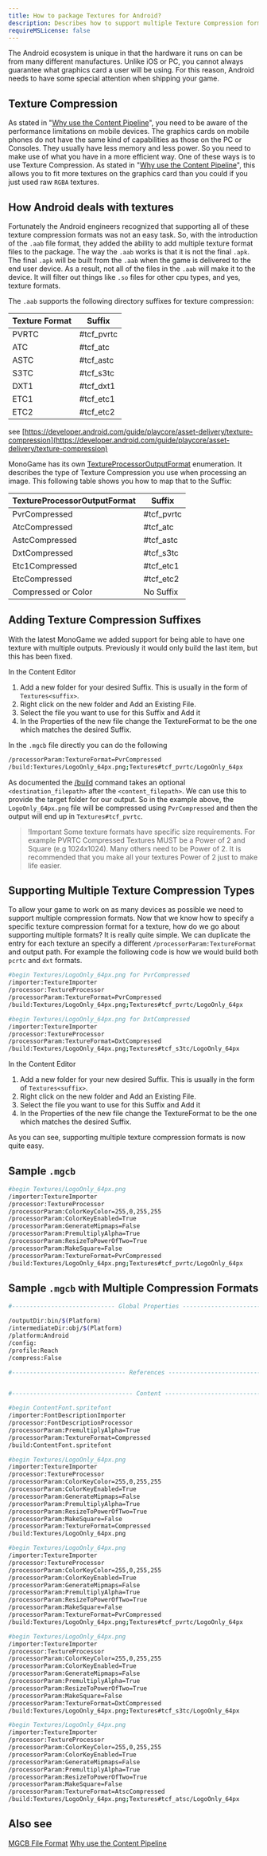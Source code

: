 ```yaml
---
title: How to package Textures for Android?
description: Describes how to support multiple Texture Compression formats for Android.
requireMSLicense: false
---
```


The Android ecosystem is unique in that the hardware it runs on can be from many different manufactures.
Unlike iOS or PC, you cannot always guarantee what graphics card a user will be using. For this reason,
Android needs to have some special attention when shipping your game.

## Texture Compression

As stated in "[Why use the Content Pipeline](https://docs.monogame.net/articles/getting_started/content_pipeline/why_content_pipeline.html)", you need to be aware of the performance limitations on mobile devices.
The graphics cards on mobile phones do not have the same kind of capabilities as those on the PC or Consoles.
They usually have less memory and less power. So you need to make use of what you have in a more efficient way.
One of these ways is to use Texture Compression. As stated in "[Why use the Content Pipeline](https://docs.monogame.net/articles/getting_started/content_pipeline/why_content_pipeline.html)", this allows you to fit more
textures on the graphics card than you could if you just used raw `RGBA` textures.

## How Android deals with textures

Fortunately the Android engineers recognized that supporting all of these texture compression formats
was not an easy task. So, with the introduction of the `.aab` file format, they added the ability to
add multiple texture format files to the package. The way the `.aab` works is that it is not the final
`.apk`. The final `.apk` will be built from the `.aab` when the game is delivered to the end user device.
As a result, not all of the files in the `.aab` will make it to the device. It will filter out things like
`.so` files for other cpu types, and yes, texture formats.

The `.aab` supports the following directory suffixes for texture compression:

| Texture Format | Suffix |
| -------------- | ------ |
| PVRTC | #tcf_pvrtc |
| ATC | #tcf_atc |
| ASTC| #tcf_astc |
| S3TC | #tcf_s3tc |
| DXT1 | #tcf_dxt1 |
| ETC1 | #tcf_etc1 |
| ETC2 | #tcf_etc2 |

see [https://developer.android.com/guide/playcore/asset-delivery/texture-compression](https://developer.android.com/guide/playcore/asset-delivery/texture-compression)

MonoGame has its own [TextureProcessorOutputFormat](https://docs.monogame.net/api/Microsoft.Xna.Framework.Content.Pipeline.Processors.TextureProcessorOutputFormat.html) enumeration. It describes the type of Texture Compression
you use when processing an image. This following table shows you how to map that to the Suffix:

| TextureProcessorOutputFormat | Suffix |
| -------------- | ------ |
| PvrCompressed | #tcf_pvrtc |
| AtcCompressed | #tcf_atc |
| AstcCompressed| #tcf_astc |
| DxtCompressed | #tcf_s3tc |
| Etc1Compressed | #tcf_etc1 |
| EtcCompressed | #tcf_etc2 |
| Compressed or Color | No Suffix |

## Adding Texture Compression Suffixes

With the latest MonoGame we added support for being able to have one texture with multiple outputs.
Previously it would only build the last item, but this has been fixed.

In the Content Editor

1. Add a new folder for your desired Suffix. This is usually in the form of `Textures<suffix>`.
2. Right click on the new folder and Add an Existing File.
3. Select the file you want to use for this Suffix and Add it
4. In the Properties of the new file change the TextureFormat to be the one which matches the desired Suffix.

In the `.mgcb` file directly you can do the following

```bash
/processorParam:TextureFormat=PvrCompressed
/build:Textures/LogoOnly_64px.png;Textures#tcf_pvrtc/LogoOnly_64px
```

As documented the [/build](https://docs.monogame.net/articles/getting_started/tools/mgcb.html#build-content-file) command takes an optional `<destination_filepath>` after the `<content_filepath>`. We can use this to provide the target folder for our output.
So in the example above, the `LogoOnly_64px.png` file will be compressed using `PvrCompressed` and then the output will end up in `Textures#tcf_pvrtc`.

> !Important
> Some texture formats have specific size requirements. For example PVRTC Compressed Textures MUST be a Power of 2 and Square (e.g 1024x1024).
> Many others need to be Power of 2. It is recommended that you make all your textures Power of 2  just to make life easier.

## Supporting Multiple Texture Compression Types

To allow your game to work on as many devices as possible we need to support multiple compression formats. Now that we know how to specify a specific texture compression format for a texture, how do we go about supporting multiple formats? It is really quite simple. We can duplicate the entry for each texture an specify a different `/processorParam:TextureFormat` and output path. For example the following code is how we would build both `pcrtc` and `dxt` formats.

```bash
#begin Textures/LogoOnly_64px.png for PvrCompressed
/importer:TextureImporter
/processor:TextureProcessor
/processorParam:TextureFormat=PvrCompressed
/build:Textures/LogoOnly_64px.png;Textures#tcf_pvrtc/LogoOnly_64px

#begin Textures/LogoOnly_64px.png for DxtCompressed
/importer:TextureImporter
/processor:TextureProcessor
/processorParam:TextureFormat=DxtCompressed
/build:Textures/LogoOnly_64px.png;Textures#tcf_s3tc/LogoOnly_64px
```

In the Content Editor

1. Add a new folder for your new desired Suffix. This is usually in the form of `Textures<suffix>`.
2. Right click on the new folder and Add an Existing File.
3. Select the file you want to use for this Suffix and Add it
4. In the Properties of the new file change the TextureFormat to be the one which matches the desired Suffix.

As you can see, supporting multiple texture compression formats is now quite easy.

## Sample `.mgcb`

```bash
#begin Textures/LogoOnly_64px.png
/importer:TextureImporter
/processor:TextureProcessor
/processorParam:ColorKeyColor=255,0,255,255
/processorParam:ColorKeyEnabled=True
/processorParam:GenerateMipmaps=False
/processorParam:PremultiplyAlpha=True
/processorParam:ResizeToPowerOfTwo=True
/processorParam:MakeSquare=False
/processorParam:TextureFormat=PvrCompressed
/build:Textures/LogoOnly_64px.png;Textures#tcf_pvrtc/LogoOnly_64px
```

## Sample `.mgcb` with Multiple Compression Formats

```bash
#----------------------------- Global Properties ----------------------------#

/outputDir:bin/$(Platform)
/intermediateDir:obj/$(Platform)
/platform:Android
/config:
/profile:Reach
/compress:False

#-------------------------------- References --------------------------------#


#---------------------------------- Content ---------------------------------#

#begin ContentFont.spritefont
/importer:FontDescriptionImporter
/processor:FontDescriptionProcessor
/processorParam:PremultiplyAlpha=True
/processorParam:TextureFormat=Compressed
/build:ContentFont.spritefont

#begin Textures/LogoOnly_64px.png
/importer:TextureImporter
/processor:TextureProcessor
/processorParam:ColorKeyColor=255,0,255,255
/processorParam:ColorKeyEnabled=True
/processorParam:GenerateMipmaps=False
/processorParam:PremultiplyAlpha=True
/processorParam:ResizeToPowerOfTwo=True
/processorParam:MakeSquare=False
/processorParam:TextureFormat=Compressed
/build:Textures/LogoOnly_64px.png

#begin Textures/LogoOnly_64px.png
/importer:TextureImporter
/processor:TextureProcessor
/processorParam:ColorKeyColor=255,0,255,255
/processorParam:ColorKeyEnabled=True
/processorParam:GenerateMipmaps=False
/processorParam:PremultiplyAlpha=True
/processorParam:ResizeToPowerOfTwo=True
/processorParam:MakeSquare=False
/processorParam:TextureFormat=PvrCompressed
/build:Textures/LogoOnly_64px.png;Textures#tcf_pvrtc/LogoOnly_64px

#begin Textures/LogoOnly_64px.png
/importer:TextureImporter
/processor:TextureProcessor
/processorParam:ColorKeyColor=255,0,255,255
/processorParam:ColorKeyEnabled=True
/processorParam:GenerateMipmaps=False
/processorParam:PremultiplyAlpha=True
/processorParam:ResizeToPowerOfTwo=True
/processorParam:MakeSquare=False
/processorParam:TextureFormat=DxtCompressed
/build:Textures/LogoOnly_64px.png;Textures#tcf_s3tc/LogoOnly_64px

#begin Textures/LogoOnly_64px.png
/importer:TextureImporter
/processor:TextureProcessor
/processorParam:ColorKeyColor=255,0,255,255
/processorParam:ColorKeyEnabled=True
/processorParam:GenerateMipmaps=False
/processorParam:PremultiplyAlpha=True
/processorParam:ResizeToPowerOfTwo=True
/processorParam:MakeSquare=False
/processorParam:TextureFormat=AtscCompressed
/build:Textures/LogoOnly_64px.png;Textures#tcf_atsc/LogoOnly_64px
```

## Also see

[MGCB File Format](https://docs.monogame.net/articles/getting_started/tools/mgcb.html#build-content-file)
[Why use the Content Pipeline](https://docs.monogame.net/articles/getting_started/content_pipeline/why_content_pipeline.html)
